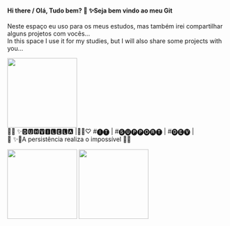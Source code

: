
#### Hi there / Olá, Tudo bem?  👋  ✨Seja bem vindo ao meu Git
Neste espaço eu uso para os meus estudos, mas também irei compartilhar alguns projetos com vocês...<br/>
In this space I use it for my studies, but I will also share some projects with you...

<img src="https://www.alura.com.br/artigos/assets/como-criar-um-readme-para-seu-perfil-github/imagem14.gif" height="160px" width="160px" />

 <div>🙌🏻 ✨🅳🆄🅷🆅🅸🅻🅴🅻🅰 |🧑‍💻♡ #🅘🅣 | #🅢🅤🅟🅟🅞🅡🅣 | #🅓🅔🅥 |</div>
 <div>🚀 ✨🌟A persistência realiza o impossível 🌟✨</div>
 <p></p>

<div>
<img height="160em" src="https://github-readme-stats.vercel.app/api/top-langs/?username=duvilela&layout=compact&langs_count=16&theme=dracula" />
<img height="160em" src="https://github-readme-stats.vercel.app/api?username=duvilela&show_icons=true&theme=dracula&hide=contribs,prs" />
</div>

<!-- 
<div>
[![Top Langs](https://github-readme-stats.vercel.app/api/top-langs/?username=duvilela&layout=compact)](https://github.com/duvilela/github-readme-stats)
![Anurag's GitHub stats](https://github-readme-stats.vercel.app/api?username=duvilela&hide=contribs,prs)
</div>
-->



